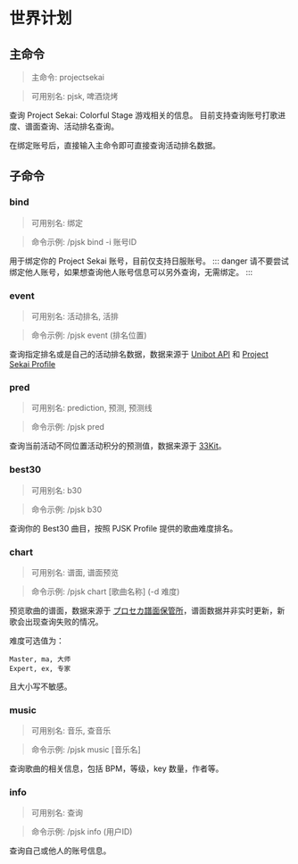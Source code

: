 # 世界计划

## 主命令
> 主命令: projectsekai
 
> 可用别名: pjsk, 啤酒烧烤

查询 Project Sekai: Colorful Stage 游戏相关的信息。
目前支持查询账号打歌进度、谱面查询、活动排名查询。

在绑定账号后，直接输入主命令即可直接查询活动排名数据。

## 子命令
### bind
> 可用别名: 绑定
 
> 命令示例: /pjsk bind -i 账号ID

用于绑定你的 Project Sekai 账号，目前仅支持日服账号。
::: danger
请不要尝试绑定他人账号，如果想查询他人账号信息可以另外查询，无需绑定。
:::

### event
> 可用别名: 活动排名, 活排

> 命令示例: /pjsk event (排名位置)

查询指定排名或是自己的活动排名数据，数据来源于 [Unibot API](https://docs.unipjsk.com/) 和 [Project Sekai Profile](https://profile.pjsekai.moe/)

### pred
> 可用别名: prediction, 预测, 预测线

> 命令示例: /pjsk pred

查询当前活动不同位置活动积分的预测值，数据来源于 [33Kit](https://3-3.dev/)。

### best30
> 可用别名: b30
 
> 命令示例: /pjsk b30

查询你的 Best30 曲目，按照 PJSK Profile 提供的歌曲难度排名。

### chart
> 可用别名: 谱面, 谱面预览

> 命令示例: /pjsk chart [歌曲名称] (-d 难度)

预览歌曲的谱面，数据来源于 [プロセカ譜面保管所](https://sdvx.in/prsk.html)，谱面数据并非实时更新，新歌会出现查询失败的情况。

难度可选值为：
```text
Master, ma, 大师
Expert, ex, 专家
```
且大小写不敏感。

### music
> 可用别名: 音乐, 查音乐

> 命令示例: /pjsk music [音乐名]

查询歌曲的相关信息，包括 BPM，等级，key 数量，作者等。

### info
> 可用别名: 查询

> 命令示例: /pjsk info (用户ID)

查询自己或他人的账号信息。
